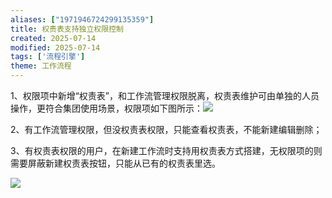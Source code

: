 ```yaml
---
aliases: ["1971946724299135359"]
title: 权责表支持独立权限控制
created: 2025-07-14
modified: 2025-07-14
tags: ['流程引擎']
theme: 工作流程
---
```


1、权限项中新增“权责表”，和工作流管理权限脱离，权责表维护可由单独的人员操作，更符合集团使用场景，权限项如下图所示：![](a2cedfd782ebc2ecbf45bfac324370e0.jpg)

2、有工作流管理权限，但没权责表权限，只能查看权责表，不能新建编辑删除；

3、有权责表权限的用户，在新建工作流时支持用权责表方式搭建，无权限项的则需要屏蔽新建权责表按钮，只能从已有的权责表里选。

![](77c0aef1fc32e4787c204f37a4283a76.jpg)